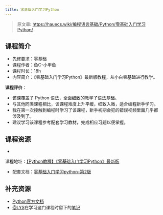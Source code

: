```yaml
---
title: 零基础入门学习Python
---
```


> 原文章: <https://hauecs.wiki/编程语言基础/Python/零基础入门学习Python/>

## 课程简介

- 先修要求：零基础
- 课程作者：鱼C-小甲鱼
- 课程时长：18h
- 内容简介：《零基础入门学习Python》最新版教程，从小白零基础进行教学。

**课程评价**：

* 该课覆盖了 Python 语法，全面细致的教学了语法基础。
* 与其他同类课程相比，该课程难度上升平缓，细致入微，适合编程新手学习。
* 我在第一次接触到编程时学习了该课程，新手初期会犯的错误视频里面几乎都涉及到了。
* 建议学习该课程参考配套学习教材，完成相应习题以便掌握。

<!-- 介绍学习该门课程主观感受，内容包括但不限于：
    （1）课程覆盖的知识点范围
    （2）与同类课程相比它的优势与特点
    （3）学习这门课程的体验与感受
    （4）自学这门课的注意点（踩过的坑、难度预警等等）
    （5）... ...
-->

## 课程资源

-
课程地址：[【Python教程】《零基础入门学习Python》最新版](https://www.bilibili.com/video/BV1c4411e77t/?spm_id_from=333.337.search-card.all.click&vd_source=ce95ad6607d316dd76f87b90ab69fa3f)
- 配套文档：[零基础入门学习python-第2版](https://pan.baidu.com/s/1lbYjcpkYKiBFrhyGqlXCoQ?pwd=haue)

## 补充资源

* [Python官方文档](https://docs.python.org/zh-cn/3.9/tutorial/index.html)
* [@LYS](https://lys2021.com/)在学习这门课程时留下的[笔记](https://lys2021.com/?p=1125)
